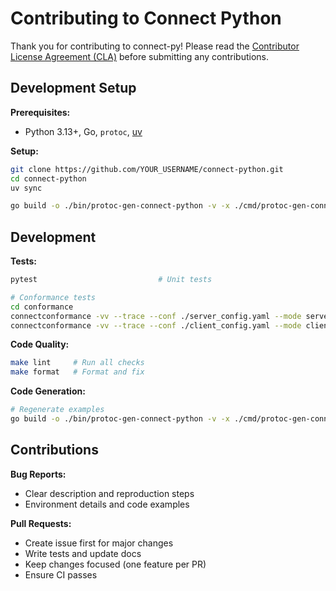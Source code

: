# Contributing to Connect Python

Thank you for contributing to connect-py! Please read the [Contributor License Agreement (CLA)](https://site.gaudiy.com/contributor-license-agreement) before submitting any contributions.

## Development Setup

**Prerequisites:**
- Python 3.13+, Go, `protoc`, [uv](https://github.com/astral-sh/uv)

**Setup:**
```bash
git clone https://github.com/YOUR_USERNAME/connect-python.git
cd connect-python
uv sync

go build -o ./bin/protoc-gen-connect-python -v -x ./cmd/protoc-gen-connect-python
```

## Development

**Tests:**
```bash
pytest                           # Unit tests

# Conformance tests
cd conformance
connectconformance -vv --trace --conf ./server_config.yaml --mode server -- uv run python server_runner.py
connectconformance -vv --trace --conf ./client_config.yaml --mode client -- uv run python client_runner.py
```

**Code Quality:**
```bash
make lint     # Run all checks
make format   # Format and fix
```

**Code Generation:**
```bash
# Regenerate examples
go build -o ./bin/protoc-gen-connect-python -v -x ./cmd/protoc-gen-connect-python && protoc --plugin=${PWD}/bin/protoc-gen-connect-python -I . --connect-python_out=. --connect-python_opt=paths=source_relative ./examples/proto/connectrpc/eliza/v1/eliza.proto
```

## Contributions

**Bug Reports:**
- Clear description and reproduction steps
- Environment details and code examples

**Pull Requests:**
- Create issue first for major changes
- Write tests and update docs
- Keep changes focused (one feature per PR)
- Ensure CI passes
